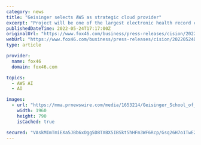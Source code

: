 ```yaml
---
category: news
title: "Geisinger selects AWS as strategic cloud provider"
excerpt: "Project will be one of the largest electronic health record cloud migrations to AWS to date, expected to enable life-saving technologies and save Geisinger several million annually DANVILLE, Pa., May 24,"
publishedDateTime: 2022-05-24T17:17:00Z
originalUrl: "https://www.fox46.com/business/press-releases/cision/20220524DC67473/geisinger-selects-aws-as-strategic-cloud-provider/"
webUrl: "https://www.fox46.com/business/press-releases/cision/20220524DC67473/geisinger-selects-aws-as-strategic-cloud-provider/"
type: article

provider:
  name: fox46
  domain: fox46.com

topics:
  - AWS AI
  - AI

images:
  - url: "https://mma.prnewswire.com/media/1653214/Geisinger_School_of_Medicine_Faculty_Return_Logo.jpg?p=publish"
    width: 1960
    height: 790
    isCached: true

secured: "VAskMImTmiEXa5JBb6xOgg5D8TXBX5IBSkt5hHFm3WF6Rcp/Gsq26H7o1TwE23rdR2haL+UcopA0uqG5ETkOQ394jt7DlY9lVtCnH94qsByDWbGGBhBmCRLmtsL9xji/g6hGZBlAcPYkq+I+t6yaBo2wtLzOlUR0Tl3t+Y46EHA7/upiB51WtlMHJya/bhshvYj0tbCUHpBvkPKfPtWP6MvTC2NHFff0kpPh5Jm1oFjr3COGHwgIynmOaH3448W23+RjEoO+FPgmurPMR4dWoHqJX9uFgMOCMUKC2xnpiPbW9c5pBV0zuwymH8p6b5gV1sunqs9eaYbFWs/kD8n3yvGIj8DEtZHEI/4GxLq/z+I=;FVSdQ2GtvOB3jrMObHtS+A=="
---
```


